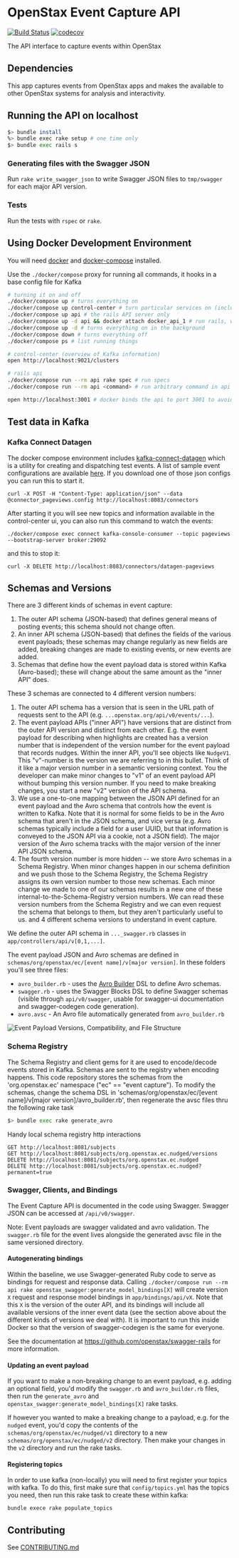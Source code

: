 # OpenStax Event Capture API

[![Build Status](https://travis-ci.com/openstax/open-search.svg?branch=master)](https://travis-ci.com/openstax/event-capture-api)
[![codecov](https://codecov.io/gh/openstax/event-capture-api/branch/master/graph/badge.svg?token=OR0CJFKXI4)](https://codecov.io/gh/openstax/event-capture-api)


The API interface to capture events within OpenStax

## Dependencies

This app captures events from OpenStax apps and makes the available to other OpenStax
systems for analysis and interactivity.

## Running the API on localhost

```bash
$> bundle install
%> bundle exec rake setup # one time only
$> bundle exec rails s
```

### Generating files with the Swagger JSON

Run `rake write_swagger_json` to write Swagger JSON files to `tmp/swagger` for each major API version.

### Tests

Run the tests with `rspec` or `rake`.

</details>

## Using Docker Development Environment

You will need [docker](https://docs.docker.com/get-docker/) and [docker-compose](https://docs.docker.com/compose/install/#install-compose) installed.

Use the `./docker/compose` proxy for running all commands, it hooks in a base config file for Kafka

```bash
# turning it on and off
./docker/compose up # turns everything on
./docker/compose up control-center # turn particular services on (includes dependencies)
./docker/compose up api # the rails API server only
./docker/compose up -d api && docker attach docker_api_1 # run rails, watch output, and debug
./docker/compose up -d # turns everything on in the background
./docker/compose down # turns everything off
./docker/compose ps # list running things

# control-center (overview of Kafka information)
open http://localhost:9021/clusters

# rails api
./docker/compose run --rm api rake spec # run specs
./docker/compose run --rm api <command> # run arbitrary command in api container

open http://localhost:3001 # docker binds the api to port 3001 to avoid conflicting with the same running on the host
```

</details>

## Test data in Kafka

### Kafka Connect Datagen
The docker compose environment includes [kafka-connect-datagen](https://github.com/confluentinc/kafka-connect-datagen) which is a utility for
creating and dispatching test events. A list of sample event configurations are available [here](https://github.com/confluentinc/kafka-connect-datagen/tree/master/config). If you download one of those json configs you can run this to start it.
```
curl -X POST -H "Content-Type: application/json" --data @connector_pageviews.config http://localhost:8083/connectors
```

After starting it you will see new topics and information available in the control-center ui, you can also run this command to watch the events:
```
./docker/compose exec connect kafka-console-consumer --topic pageviews --bootstrap-server broker:29092
```

and this to stop it:
```
curl -X DELETE http://localhost:8083/connectors/datagen-pageviews
```

## Schemas and Versions

There are 3 different kinds of schemas in event capture:

1. The outer API schema (JSON-based) that defines general means of posting events; this schema should not change often.
2. An inner API schema (JSON-based) that defines the fields of the various event payloads; these schemas may change regularly as new fields are added, breaking changes are made to existing events, or new events are added.
3. Schemas that define how the event payload data is stored within Kafka (Avro-based); these will change about the same amount as the "inner API" does.

These 3 schemas are connected to 4 different version numbers:

1. The outer API schema has a version that is seen in the URL path of requests sent to the API (e.g. `...openstax.org/api/v0/events/...`).
2. The event payload APIs ("inner API") have versions that are distinct from the outer API version and distinct from each other.  E.g. the event payload for describing when highlights are created has a version number that is independent of the version number for the event payload that records nudges.  Within the inner API, you'll see objects like `NudgeV1`.  This "v"-number is the version we are referring to in this bullet.  Think of it like a major version number in a semantic versioning context.  You the developer can make minor changes to "v1" of an event payload API without bumping this version number.  If you need to make breaking changes, you start a new "v2" version of the API schema.
3. We use a one-to-one mapping between the JSON API defined for an event payload and the Avro schema that controls how the event is written to Kafka.  Note that it is normal for some fields to be in the Avro schema that aren't in the JSON schema, and vice versa (e.g. Avro schemas typically include a field for a user UUID, but that information is conveyed to the JSON API via a cookie, not a JSON field).  The major version of the Avro schema tracks with the major version of the inner API JSON schema.
4. The fourth version number is more hidden -- we store Avro schemas in a Schema Registry.  When minor changes happen in our schema definition and we push those to the Schema Registry, the Schema Registry assigns its own version number to those new schemas.  Each minor change we made to one of our schemas results in a new one of these internal-to-the-Schema-Registry version numbers.  We can read these version numbers from the Schema Registry and we can even request the schema that belongs to them, but they aren't particularly useful to us.
 and 4 different schema versions to understand in event capture.

We define the outer API schema in `..._swagger.rb` classes in `app/controllers/api/v[0,1,...]`.

The event payload JSON and Avro schemas are defined in `schemas/org/openstax/ec/[event name]/v[major version]`.  In these folders you'll see three files:

* `avro_builder.rb` - uses the [Avro Builder](https://github.com/salsify/avro-builder) DSL to define Avro schemas.
* `swagger.rb` - uses the Swagger Blocks DSL to define Swagger schemas (visible through `api/v0/swagger`, usable for swagger-ui documentation and swagger-codegen code generation).
* `avro.avsc` - An Avro file automatically generated from `avro_builder.rb`

![Event Payload Versions, Compatibility, and File Structure](images/event_payload_versions.jpg)

### Schema Registry

The Schema Registry and client gems for it are used to encode/decode events stored in Kafka.  Schemas are sent to the registry when encoding happens.  This code repository stores the schemas from the 'org.openstax.ec' namespace ("ec" == "event capture").  To modify the schemas, change the schema DSL in 'schemas/org/openstax/ec/[event name]/v[major version]/avro_builder.rb', then regenerate the avsc files thru the following rake task

```bash
$> bundle exec rake generate_avro
```

Handy local schema registry http interactions

```
GET http://localhost:8081/subjects
GET http://localhost:8081/subjects/org.openstax.ec.nudged/versions
DELETE http://localhost:8081/subjects/org.openstax.ec.nudged
DELETE http://localhost:8081/subjects/org.openstax.ec.nudged?permanent=true
```

### Swagger, Clients, and Bindings

The Event Capture API is documented in the code using Swagger.  Swagger JSON can be accessed at `/api/v0/swagger`.

Note: Event payloads are swagger validated and avro validation.  The `swagger.rb` file for the event lives alongside the generated avsc file in the same versioned directory.

#### Autogenerating bindings

Within the baseline, we use Swagger-generated Ruby code to serve as bindings for request and response data.  Calling `./docker/compose run --rm api rake openstax_swagger:generate_model_bindings[X]` will create version `X` request and response model bindings in `app/bindings/api/vX`.  Note that this `X` is the version of the outer API, and its bindings will include all available versions of the inner event data (see the section above about the different kinds of versions we deal with).  It is important to run this inside Docker so that the version of swagger-codegen is the same for everyone.

See the documentation at https://github.com/openstax/swagger-rails for more information.

#### Updating an event payload

If you want to make a non-breaking change to an event payload, e.g. adding an optional field, you'd modify the `swagger.rb` and `avro_builder.rb` files, then run the `generate_avro` and `openstax_swagger:generate_model_bindings[X]` rake tasks.

If however you wanted to make a breaking change to a payload, e.g. for the `nudged` event, you'd copy the contents of the `schemas/org/openstax/ec/nudged/v1` directory to a new `schemas/org/openstax/ec/nudged/v2` directory.  Then make your changes in the `v2` directory and run the rake tasks.

#### Registering topics

In order to use kafka (non-locally) you will need to first register your topics with kafka.  To do this, first make
sure that `config/topics.yml` has the topics you need, then run this rake task to create these within kafka: 

```
bundle exece rake populate_topics
```

## Contributing

See [CONTRIBUTING.md](./CONTRIBUTING.md)
